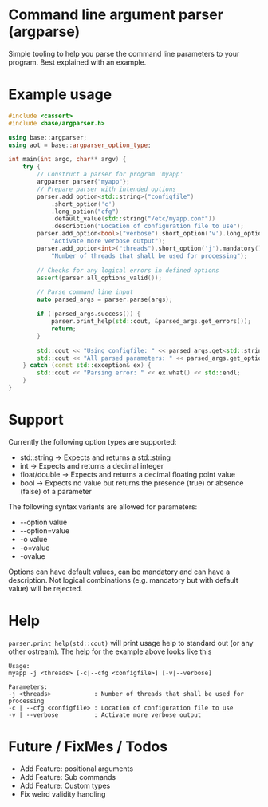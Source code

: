 # Command line argument parser (argparse)

Simple tooling to help you parse the command line parameters to your program. Best explained with an example.

# Example usage

```cpp
#include <cassert>
#include <base/argparser.h>

using base::argparser;
using aot = base::argparser_option_type;

int main(int argc, char** argv) {
    try {
        // Construct a parser for program 'myapp'
        argparser parser{"myapp"};
        // Prepare parser with intended options
        parser.add_option<std::string>("configfile")
            .short_option('c')
            .long_option("cfg")
            .default_value(std::string("/etc/myapp.conf"))
            .description("Location of configuration file to use");
        parser.add_option<bool>("verbose").short_option('v').long_option("verbose").description(
            "Activate more verbose output");
        parser.add_option<int>("threads").short_option('j').mandatory().description(
            "Number of threads that shall be used for processing");

        // Checks for any logical errors in defined options
        assert(parser.all_options_valid());

        // Parse command line input
        auto parsed_args = parser.parse(args);

        if (!parsed_args.success()) {
            parser.print_help(std::cout, &parsed_args.get_errors());
            return;
        }

        std::cout << "Using configfile: " << parsed_args.get<std::string>("configfile") << std::endl;
        std::cout << "All parsed parameters: " << parsed_args.get_options() << std::endl;
    } catch (const std::exception& ex) {
        std::cout << "Parsing error: " << ex.what() << std::endl;
    }
}
```

# Support

Currently the following option types are supported:
* std::string  -> Expects and returns a std::string
* int          -> Expects and returns a decimal integer
* float/double -> Expects and returns a decimal floating point value
* bool         -> Expects no value but returns the presence (true) or absence (false) of a parameter

The following syntax variants are allowed for parameters:
* --option value
* --option=value
* -o value
* -o=value
* -ovalue

Options can have default values, can be mandatory and can have a description. Not logical combinations (e.g.
mandatory but with default value) will be rejected.

# Help

`parser.print_help(std::cout)` will print usage help to standard out (or any other ostream). The help for the
example above looks like this
```text
Usage:
myapp -j <threads> [-c|--cfg <configfile>] [-v|--verbose]

Parameters:
-j <threads>            : Number of threads that shall be used for processing
-c | --cfg <configfile> : Location of configuration file to use
-v | --verbose          : Activate more verbose output
```

# Future / FixMes / Todos

* Add Feature: positional arguments
* Add Feature: Sub commands
* Add Feature: Custom types
* Fix weird validity handling
